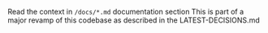 Read the context in `/docs/*.md` documentation section
This is part of a major revamp of this codebase as described in the LATEST-DECISIONS.md

